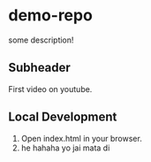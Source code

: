 # demo-repo

some description!

## Subheader

First video on youtube.

## Local Development

1. Open index.html in your browser.
2. he hahaha yo
jai mata di

